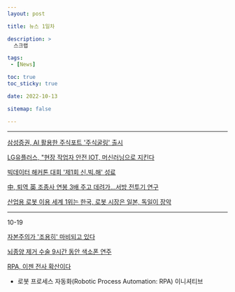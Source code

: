 ```yaml
---
layout: post

title: 뉴스 1일차

description: >
  스크랩

tags:
 - [News]

toc: true
toc_sticky: true

date: 2022-10-13

sitemap: false

---
```

---

[삼성증권, AI 활용한 주식포트 '주식굴링' 출시](https://www.bigkinds.or.kr/v2/news/newsDetailView.do?newsId=02100801.20221018090032001)

[LG유플러스, "현장 작업자 안전 IOT, 머신러닝으로 지킨다](https://www.bigkinds.or.kr/v2/news/newsDetailView.do?newsId=02100851.20221018090717001)

[빅데이터 해커톤 대회 '제1회 신.빅.해' 성료](https://www.bigkinds.or.kr/v2/news/newsDetailView.do?newsId=02100801.20221018104201001)

[中, 퇴역 英 조종사 연봉 3배 주고 데려가…서방 전투기 연구](https://www.bigkinds.or.kr/v2/news/newsDetailView.do?newsId=01100401.20221018162543001)

[산업용 로봇 이용 세계 1위는 한국, 로봇 시장은 일본, 독일이 장악](https://www.chosun.com/opinion/specialist_column/2022/10/17/DYELCRJ6VRFJVMGKTX32VDM52Q/)

---
10-19

[자본주의가 '조용히' 마비되고 있다](https://m.khan.co.kr/opinion/column/article/202210190300055)

[뇌종양 제거 수술 9시간 동안 색소폰 연주](https://www.segye.com/newsView/20221017508994)

[RPA, 이젠 전사 확산이다](https://www.etnews.com/20221019000202)
- 로봇 프로세스 자동화(Robotic Process Automation: RPA) 이니셔티브
